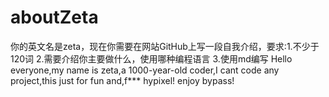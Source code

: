# aboutZeta
你的英文名是zeta，现在你需要在网站GitHub上写一段自我介绍，要求:1.不少于120词 2.需要介绍你主要做什么，使用哪种编程语言 3.使用md编写
Hello everyone,my name is zeta,a 1000-year-old coder,I cant code any project,this just for fun
and,f*** hypixel! enjoy bypass!
